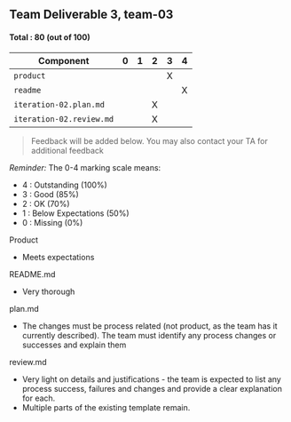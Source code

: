 ## Team Deliverable 3, team-03

#### Total : 80 (out of 100)

| Component   | 0    |  1   |  2   |  3   |  4   |
| ----------- | ---- | ---- | ---- | ---- | ---- |
| `product` |   |   |   | X |   |
| `readme` |   |   |   |   | X |
| `iteration-02.plan.md`   |   |   | X |   |   |
| `iteration-02.review.md` |   |   | X |   |   |


 > Feedback will be added below. You may also contact your TA for additional feedback

_Reminder:_ The 0-4 marking scale means:

 * 4 : Outstanding (100%)
 * 3 : Good (85%)
 * 2 : OK (70%)
 * 1 : Below Expectations (50%)
 * 0 : Missing (0%)

Product
- Meets expectations 

README.md
- Very thorough

plan.md
- The changes must be process related (not product, as the team has it currently described). The team must identify any process changes or successes and explain them

review.md
-  Very light on details and justifications - the team is expected to list any process success, failures and changes and provide a clear explanation for each. 
-  Multiple parts of the existing template remain.
